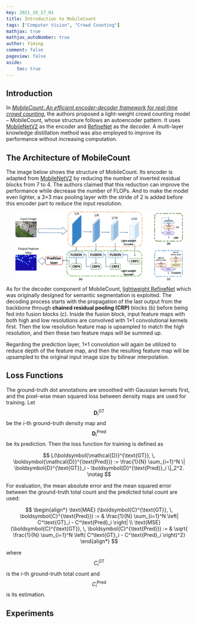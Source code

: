 ```yaml
---
key: 2021_10_17_01
title: Introduction to MobileCount
tags: ["Computer Vision", "Crowd Counting"]
mathjax: true
mathjax_autoNumber: true
author: Yiming
comment: false
pageview: false
aside:
    toc: true
---
```


<style>
.center1 {
  display: block;
  margin-left: auto;
  margin-right: auto;
  width: 10%;
}
</style>

<style>
.center2 {
  display: block;
  margin-left: auto;
  margin-right: auto;
  width: 20%;
}
</style>

<style>
.center3 {
  display: block;
  margin-left: auto;
  margin-right: auto;
  width: 30%;
}
</style>

<style>
.center4 {
  display: block;
  margin-left: auto;
  margin-right: auto;
  width: 40%;
}
</style>

<style>
.center5 {
  display: block;
  margin-left: auto;
  margin-right: auto;
  width: 50%;
}
</style>

<style>
.center6 {
  display: block;
  margin-left: auto;
  margin-right: auto;
  width: 60%;
}
</style>

<style>
.center7 {
  display: block;
  margin-left: auto;
  margin-right: auto;
  width: 70%;
}
</style>

<style>
.center8 {
  display: block;
  margin-left: auto;
  margin-right: auto;
  width: 80%;
}
</style>

<style>
.center9 {
  display: block;
  margin-left: auto;
  margin-right: auto;
  width: 90%;
}
</style>

## Introduction

In [*MobileCount: An efficient encoder-decoder framework for real-time crowd counting*](https://www.sciencedirect.com/science/article/abs/pii/S0925231220308912), the authors proposed a light-weight crowd counting model – MobileCount, whose structure follows an autoencoder pattern. It uses [MobileNetV2](https://arxiv.org/abs/1801.04381) as the encoder and [RefineNet](https://arxiv.org/abs/1611.06612) as the decoder. A multi-layer knowledge distillation method was also employed to improve its performance without increasing computation.

## The Architecture of MobileCount

The image below shows the structure of MobileCount. Its encoder is adapted from [MobileNetV2](https://yimingma.github.io/2021/10/08/introduction-to-MobileNetV2.html) by reducing the number of inverted residual blocks from 7 to 4. The authors claimed that this reduction can improve the performance while decrease the number of FLOPs. And to make the model even lighter, a 3×3 max pooling layer with the stride of 2 is added before this encoder part to reduce the input resolution. 

<img src="/posts.assets/2021-10-17-introduction-to-MobileCount.assets/architecture_of_mobile_count.png" alt="The Structure of MobileCount" class="center9">

As for the decoder component of MobileCount, [lightweight RefineNet](https://arxiv.org/abs/1810.03272) which was originally designed for semantic segmentation is exploited. The decoding process starts with the propagation of the last output from the backbone through **chained residual pooling (CRP)** blocks (b) before being fed into fusion blocks (c). Inside the fusion block, input feature maps with both high and low resolutions are convolved with 1×1 convolutional kernels first. Then the low resolution feature map is upsampled to match the high resolution, and then these two feature maps will be summed up.

Regarding the prediction layer, 1×1 convolution will again be utilized to reduce depth of the feature map, and then the resulting feature map will be upsampled to the original input image size by bilinear interpolation.

## Loss Functions

The ground-truth dot annotations are smoothed with Gaussian kernels first, and the pixel-wise mean squared loss between density maps are used for training. Let $$\boldsymbol{D}^{\text{GT}}_i$$ be the $i$-th ground-truth density map and $$\boldsymbol{D}^{\text{Pred}}_i$$ be its prediction. Then the loss function for training is defined as

$$
L(\boldsymbol{\mathcal{D}}^{\text{GT}}, \, \boldsymbol{\mathcal{D}}^{\text{Pred}}) := \frac{1}{N} \sum_{i=1}^N \| \boldsymbol{D}^{\text{GT}}_i - \boldsymbol{D}^{\text{Pred}}_i \|_2^2. \notag
$$

For evaluation, the mean absolute error and the mean squared error between the ground-truth total count and the predicted total count are used:

$$
\begin{align*}
\text{MAE} (\boldsymbol{C}^{\text{GT}}, \, \boldsymbol{C}^{\text{Pred}}) := & \frac{1}{N} \sum_{i=1}^N \left| C^\text{GT}_i - C^\text{Pred}_i \right| \\
\text{MSE} (\boldsymbol{C}^{\text{GT}}, \, \boldsymbol{C}^{\text{Pred}}) := & \sqrt{ \frac{1}{N} \sum_{i=1}^N \left( C^\text{GT}_i - C^\text{Pred}_i \right)^2}
\end{align*}
$$

where $$C^\text{GT}_i$$ is the $i$-th ground-truth total count and $$C^\text{Pred}_i$$ is its estimation. 

## Experiments

